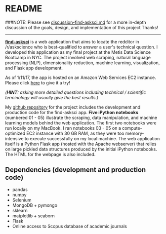 # README

###NOTE: Please see [discussion-find-asksci.md](http://github.com/bryanfry/find-asksci/blob/master/discussion-find-asksci.md) for a more in-depth discussion of the goals, design, and implementation of this project  Thanks!

____________

**[find-asksci](http://www.bryanfry.net/find_asksci.html)** is a web application that aims to locate the redditor in /r/askscience who is best-qualified to answer a user's technical question.  I developed this application as my final project at the Metis Data Science Bootcamp in NYC.  The project involved web scraping, natural language processing (NLP), dimensionality reduction, machine learning, visualization, and Flask app development.

As of 1/11/17, the app is hosted on an Amazon Web Services EC2 instance.  Please click [here](http://34.196.238.24) to give it a try!   

_(**HINT:** asking more detailed questions including technical / scientific terminology will usually give the best results.)_

My [github repository](http://github.com/bryanfry/find-asksci) for the project includes the development and production code for the find-asksci app. **Five iPython notebooks** (numbered 01 - 05) illustrate the scraping, data manipulation, and machine learning models behind the web application.  The first two notebooks were run locally on my MacBook.  I ran notebooks 03 - 05 on a compute-optimized EC2 instance with 30 GB RAM, as they were too memory-intensive to execute successfully  on my local machine.  The web application itself is a Python Flask app (hosted with the Apache webserver) that relies on large pickled data structures produced by the initial iPython notebooks.  The HTML for the webpage is also included.   


## Dependencies (development and production code)

* pandas
* numpy
* Selenium
* MongoDB + pymongo
* sklearn
* matplotlib + seaborn
* Flask  
* Online access to Scopus database of academic journals

